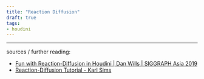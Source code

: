 ```yaml
---
title: "Reaction Diffusion"
draft: true
tags:
- houdini
---
```




---

sources / further reading:
- [Fun with Reaction-Diffusion in Houdini | Dan Wills | SIGGRAPH Asia 2019](https://www.youtube.com/watch?v=K_7TkoIkFhk)
- [Reaction-Diffusion Tutorial - Karl Sims](http://www.karlsims.com/rd.html)


